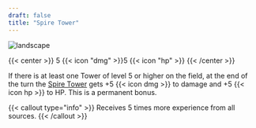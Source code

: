 ```yaml
---
draft: false
title: "Spire Tower"
---
```


![landscape](/images/towers/towerS_60.png)

{{< center >}}
5 {{< icon "dmg" >}}5 {{< icon "hp" >}}
{{< /center >}}

If there is at least one Tower of level 5 or higher on the field, at the end of the turn the [Spire Tower](/towers/spire-tower) gets +5 {{< icon dmg >}} to damage and +5 {{< icon hp >}} to HP. This is a permanent bonus.

{{< callout type="info" >}}
Receives 5 times more experience from all sources.
{{< /callout >}}
